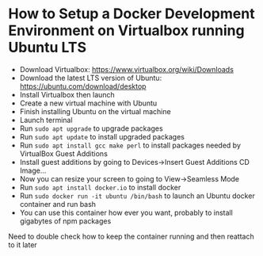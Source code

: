 How to Setup a Docker Development Environment on Virtualbox running Ubuntu LTS
========================================================================================

- Download Virtualbox: https://www.virtualbox.org/wiki/Downloads
- Download the latest LTS version of Ubuntu: https://ubuntu.com/download/desktop
- Install Virtualbox then launch
- Create a new virtual machine with Ubuntu
- Finish installing Ubuntu on the virtual machine
- Launch terminal
- Run `sudo apt upgrade` to upgrade packages
- Run `sudo apt update` to install upgraded packages
- Run `sudo apt install gcc make perl` to install packages needed by VirtualBox Guest Additions
- Install guest additions by going to Devices->Insert Guest Additions CD Image...
- Now you can resize your screen to going to View->Seamless Mode
- Run `sudo apt install docker.io` to install docker
- Run `sudo docker run -it ubuntu /bin/bash` to launch an Ubuntu docker container and run bash
- You can use this container how ever you want, probably to install gigabytes of npm packages

Need to double check how to keep the container running and then reattach to it later
